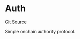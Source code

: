 # Auth
[Git Source](https://github.com/NaniDAO/accounts/blob/42fc8acdca84a327e1f103322fde5ce32d0ac500/src/authority/Auth.sol)

Simple onchain authority protocol.


